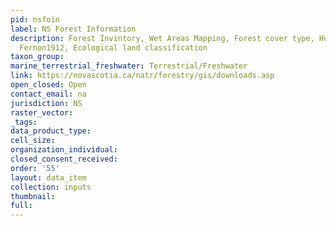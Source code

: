 ```yaml
---
pid: nsfoin
label: NS Forest Information
description: Forest Invintory, Wet Areas Mapping, Forest cover type, Huricane Juan,
  Fernon1912, Ecological land classification
taxon_group: 
marine_terrestrial_freshwater: Terrestrial/Freshwater
link: https://novascotia.ca/natr/forestry/gis/downloads.asp
open_closed: Open
contact_email: na
jurisdiction: NS
raster_vector: 
_tags: 
data_product_type: 
cell_size: 
organization_individual: 
closed_consent_received: 
order: '55'
layout: data_item
collection: inputs
thumbnail: 
full: 
---
```

